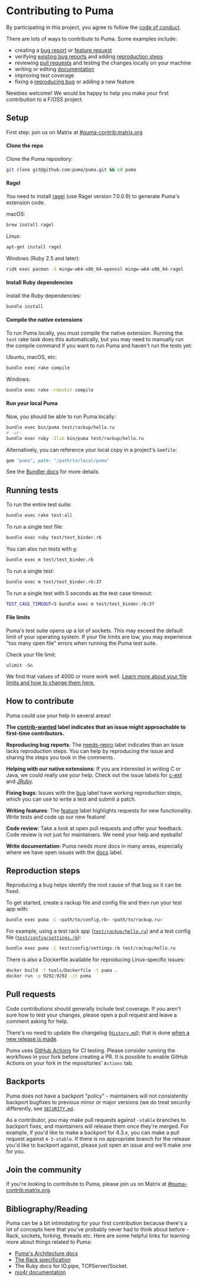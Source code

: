 # Contributing to Puma

By participating in this project, you agree to follow the [code of conduct].

[code of conduct]: https://github.com/puma/puma/blob/master/CODE_OF_CONDUCT.md

There are lots of ways to contribute to Puma. Some examples include:

* creating a [bug report] or [feature request]
* verifying [existing bug reports] and adding [reproduction steps]
* reviewing [pull requests] and testing the changes locally on your machine
* writing or editing [documentation]
* improving test coverage
* fixing a [reproducing bug] or adding a new feature

[bug report]: https://github.com/puma/puma/issues/new?template=bug_report.md
[feature request]: https://github.com/puma/puma/issues/new?template=feature_request.md
[existing bug reports]: https://github.com/puma/puma/issues?q=is%3Aopen+is%3Aissue+label%3Aneeds-repro
[pull requests]: https://github.com/puma/puma/pulls
[documentation]: https://github.com/puma/puma/tree/master/docs
[reproduction steps]: https://github.com/puma/puma/blob/CONTRIBUTING.md#reproduction-steps
[reproducing bug]: https://github.com/puma/puma/issues?utf8=%E2%9C%93&q=is%3Aopen+is%3Aissue+label%3Abug

Newbies welcome! We would be happy to help you make your first contribution to a F/OSS project.

## Setup

First step: join us on Matrix at [#puma-contrib:matrix.org](https://matrix.to/#/!blREBEDhVeXTYdjTVT:matrix.org?via=matrix.org)


#### Clone the repo 

Clone the Puma repository:
```sh
git clone git@github.com:puma/puma.git && cd puma
```

#### Ragel

You need to install [ragel] (use Ragel version 7.0.0.9) to generate Puma's extension code.

macOS:

```sh
brew install ragel
```

Linux:
```sh
apt-get install ragel
```

Windows (Ruby 2.5 and later):
```sh
ridk exec pacman -S mingw-w64-x86_64-openssl mingw-w64-x86_64-ragel
```

#### Install Ruby dependencies

Install the Ruby dependencies:
```sh
bundle install
```

#### Compile the native extensions

To run Puma locally, you must compile the native extension. Running the `test` rake task does this automatically, but you may need to manually run the compile command if you want to run Puma and haven't run the tests yet:

Ubuntu, macOS, etc:
```sh
bundle exec rake compile
```

Windows:
```sh
bundle exec rake -rdevkit compile
```

#### Run your local Puma

Now, you should be able to run Puma locally:

```sh
bundle exec bin/puma test/rackup/hello.ru
# -or-
bundle exec ruby -Ilib bin/puma test/rackup/hello.ru
```

Alternatively, you can reference your local copy in a project's `Gemfile`:

```ruby
gem "puma", path: "/path/to/local/puma"
```

See the [Bundler docs](https://bundler.io/man/gemfile.5.html#PATH) for more details.

[ragel]: https://www.colm.net/open-source/ragel/

## Running tests

To run the entire test suite:
```sh
bundle exec rake test:all
```

To run a single test file:
```sh
bundle exec ruby test/test_binder.rb
```

You can also run tests with [`m`](https://github.com/qrush/m):
```sh
bundle exec m test/test_binder.rb
```

To run a single test:
```sh
bundle exec m test/test_binder.rb:37
```

To run a single test with 5 seconds as the test case timeout:
```sh
TEST_CASE_TIMEOUT=5 bundle exec m test/test_binder.rb:37
```

#### File limits

Puma's test suite opens up a lot of sockets. This may exceed the default limit of your operating system. If your file limits are low, you may experience "too many open file" errors when running the Puma test suite.

Check your file limit:

```
ulimit -Sn
```

We find that values of 4000 or more work well. [Learn more about your file limits and how to change them here.](https://wilsonmar.github.io/maximum-limits/)

## How to contribute

Puma could use your help in several areas!

**The [contrib-wanted] label indicates that an issue might approachable to first-time contributors.**

**Reproducing bug reports**: The [needs-repro] label indicates than an issue lacks reproduction steps. You can help by reproducing the issue and sharing the steps you took in the comments.

**Helping with our native extensions**: If you are interested in writing C or Java, we could really use your help. Check out the issue labels for [c-ext] and [JRuby].

**Fixing bugs**: Issues with the [bug] label have working reproduction steps, which you can use to write a test and submit a patch.

**Writing features**: The [feature] label highlights requests for new functionality. Write tests and code up our new feature!

**Code review**: Take a look at open pull requests and offer your feedback. Code review is not just for maintainers. We need your help and eyeballs!

**Write documentation**: Puma needs more docs in many areas, especially where we have open issues with the [docs] label.

[bug]: https://github.com/puma/puma/issues?q=is%3Aopen+is%3Aissue+label%3Abug
[c-ext]: https://github.com/puma/puma/issues?q=is%3Aopen+is%3Aissue+label%3Ac-ext
[contrib-wanted]: https://github.com/puma/puma/issues?q=is%3Aopen+is%3Aissue+label%3Acontrib-wanted
[docs]: https://github.com/puma/puma/issues?q=is%3Aopen+is%3Aissue+label%3Adocs
[feature]: https://github.com/puma/puma/issues?q=is%3Aopen+is%3Aissue+label%3Afeature
[jruby]: https://github.com/puma/puma/issues?q=is%3Aopen+is%3Aissue+label%3Ajruby
[needs-repro]: https://github.com/puma/puma/issues?q=is%3Aopen+is%3Aissue+label%3Aneeds-repro

## Reproduction steps

Reproducing a bug helps identify the root cause of that bug so it can be fixed.

To get started, create a rackup file and config file and then run your test app
with:
```sh
bundle exec puma -C <path/to/config.rb> <path/to/rackup.ru>
```

For example, using a test rack app ([`test/rackup/hello.ru`][rackup]) and a
test config file ([`test/config/settings.rb`][config]):
```sh
bundle exec puma -C test/config/settings.rb test/rackup/hello.ru
```

There is also a Dockerfile available for reproducing Linux-specific issues:
```sh
docker build -f tools/Dockerfile -t puma .
docker run -p 9292:9292 -it puma
```

[rackup]: https://github.com/puma/puma/blob/master/test/rackup/hello.ru
[config]: https://github.com/puma/puma/blob/master/test/config/settings.rb

## Pull requests

Code contributions should generally include test coverage. If you aren't sure how to
test your changes, please open a pull request and leave a comment asking for
help.

There's no need to update the changelog ([`History.md`](History.md)); that is done [when a new release is made](Release.md).

Puma uses [GitHub Actions](https://docs.github.com/en/actions) for CI testing. Please consider running the workflows in your fork before creating a PR. It is possible to enable GitHub Actions on your fork in the repositories' `Actions` tab.

## Backports

Puma does not have a backport "policy" - maintainers will not consistently backport bugfixes to previous minor or major versions (we do treat security differently, see [`SECURITY.md`](SECURITY.md).

As a contributor, you may make pull requests against `-stable` branches to backport fixes, and maintainers will release them once they're merged. For example, if you'd like to make a backport for 4.3.x, you can make a pull request against `4-3-stable`. If there is no appropriate branch for the release you'd like to backport against, please just open an issue and we'll make one for you.

## Join the community

If you're looking to contribute to Puma, please join us on Matrix at [#puma-contrib:matrix.org](https://matrix.to/#/!blREBEDhVeXTYdjTVT:matrix.org?via=matrix.org).

## Bibliography/Reading

Puma can be a bit intimidating for your first contribution because there's a lot of concepts here that you've probably never had to think about before - Rack, sockets, forking, threads etc. Here are some helpful links for learning more about things related to Puma:

* [Puma's Architecture docs](https://github.com/puma/puma/blob/master/docs/architecture.md)
* [The Rack specification](https://github.com/rack/rack/blob/master/SPEC.rdoc)
* The Ruby docs for IO.pipe, TCPServer/Socket.
* [nio4r documentation](https://github.com/socketry/nio4r/wiki/Getting-Started)
